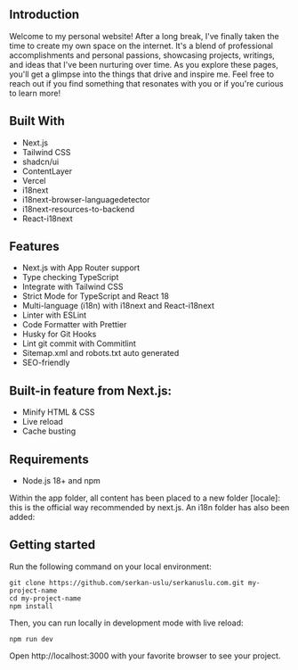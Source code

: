 ## Introduction

Welcome to my personal website! After a long break, I've finally taken the time to create my own space on the internet. It's a blend of professional accomplishments and personal passions, showcasing projects, writings, and ideas that I've been nurturing over time. As you explore these pages, you'll get a glimpse into the things that drive and inspire me. Feel free to reach out if you find something that resonates with you or if you're curious to learn more!

## Built With

- Next.js
- Tailwind CSS
- shadcn/ui
- ContentLayer
- Vercel
- i18next
- i18next-browser-languagedetector
- i18next-resources-to-backend
- React-i18next

## Features

- Next.js with App Router support
- Type checking TypeScript
- Integrate with Tailwind CSS
- Strict Mode for TypeScript and React 18
- Multi-language (i18n) with i18next and React-i18next
- Linter with ESLint
- Code Formatter with Prettier
- Husky for Git Hooks
- Lint git commit with Commitlint
- Sitemap.xml and robots.txt auto generated
- SEO-friendly

## Built-in feature from Next.js:

- Minify HTML & CSS
- Live reload
- Cache busting

## Requirements

- Node.js 18+ and npm

Within the app folder, all content has been placed to a new folder [locale]: this is the official way recommended by next.js. An i18n folder has also been added:

## Getting started

Run the following command on your local environment:

```
git clone https://github.com/serkan-uslu/serkanuslu.com.git my-project-name
cd my-project-name
npm install
```

Then, you can run locally in development mode with live reload:

```
npm run dev
```

Open http://localhost:3000 with your favorite browser to see your project.

